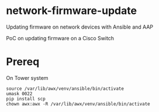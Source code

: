 # network-firmware-update
Updating firmware on network devices with Ansible and AAP

PoC on updating firmware on a Cisco Switch

# Prereq

On Tower system
```
source /var/lib/awx/venv/ansible/bin/activate
umask 0022
pip install scp
chown awx:awx -R /var/lib/awx/venv/ansible/bin/activate
```

